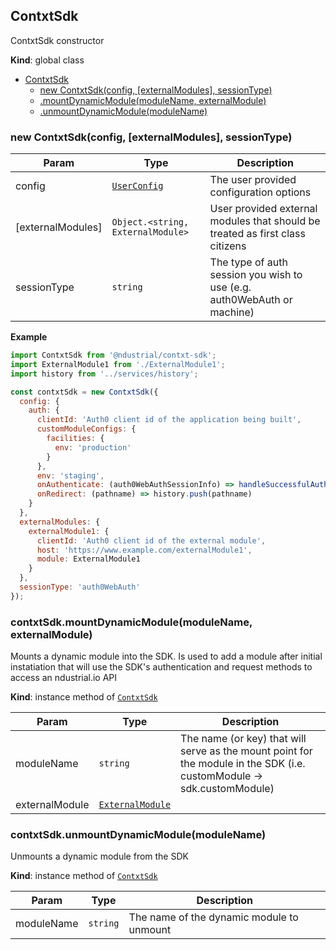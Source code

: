 <a name="ContxtSdk"></a>

## ContxtSdk
ContxtSdk constructor

**Kind**: global class  

* [ContxtSdk](#ContxtSdk)
    * [new ContxtSdk(config, [externalModules], sessionType)](#new_ContxtSdk_new)
    * [.mountDynamicModule(moduleName, externalModule)](#ContxtSdk+mountDynamicModule)
    * [.unmountDynamicModule(moduleName)](#ContxtSdk+unmountDynamicModule)

<a name="new_ContxtSdk_new"></a>

### new ContxtSdk(config, [externalModules], sessionType)

| Param | Type | Description |
| --- | --- | --- |
| config | [<code>UserConfig</code>](./Typedefs.md#UserConfig) | The user provided configuration options |
| [externalModules] | <code>Object.&lt;string, ExternalModule&gt;</code> | User provided external modules that   should be treated as first class citizens |
| sessionType | <code>string</code> | The type of auth session you wish to use (e.g. auth0WebAuth   or machine) |

**Example**  
```js
import ContxtSdk from '@ndustrial/contxt-sdk';
import ExternalModule1 from './ExternalModule1';
import history from '../services/history';

const contxtSdk = new ContxtSdk({
  config: {
    auth: {
      clientId: 'Auth0 client id of the application being built',
      customModuleConfigs: {
        facilities: {
          env: 'production'
        }
      },
      env: 'staging',
      onAuthenticate: (auth0WebAuthSessionInfo) => handleSuccessfulAuth(auth0WebAuthSessionInfo),
      onRedirect: (pathname) => history.push(pathname)
    }
  },
  externalModules: {
    externalModule1: {
      clientId: 'Auth0 client id of the external module',
      host: 'https://www.example.com/externalModule1',
      module: ExternalModule1
    }
  },
  sessionType: 'auth0WebAuth'
});
```
<a name="ContxtSdk+mountDynamicModule"></a>

### contxtSdk.mountDynamicModule(moduleName, externalModule)
Mounts a dynamic module into the SDK. Is used to add a module after initial
instatiation that will use the SDK's authentication and request methods to
access an ndustrial.io API

**Kind**: instance method of [<code>ContxtSdk</code>](#ContxtSdk)  

| Param | Type | Description |
| --- | --- | --- |
| moduleName | <code>string</code> | The name (or key) that will serve as the mount   point for the module in the SDK (i.e. customModule -> sdk.customModule) |
| externalModule | [<code>ExternalModule</code>](./Typedefs.md#ExternalModule) |  |

<a name="ContxtSdk+unmountDynamicModule"></a>

### contxtSdk.unmountDynamicModule(moduleName)
Unmounts a dynamic module from the SDK

**Kind**: instance method of [<code>ContxtSdk</code>](#ContxtSdk)  

| Param | Type | Description |
| --- | --- | --- |
| moduleName | <code>string</code> | The name of the dynamic module to unmount |

